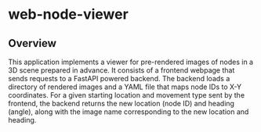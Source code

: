 # web-node-viewer

## Overview

This application implements a viewer for pre-rendered images of nodes in a 3D scene prepared in advance. It consists of a frontend webpage that sends requests to a FastAPI powered backend. The backend loads a directory of rendered images and a YAML file that maps node IDs to X-Y coordinates. For a given starting location and movement type sent by the frontend, the backend returns the new location (node ID) and heading (angle), along with the image name corresponding to the new location and heading.
